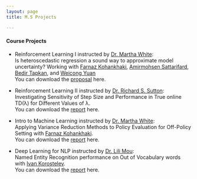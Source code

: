 ```yaml
---
layout: page
title: M.S Projects

---
```


#### Course Projects
* Reinforcement Learning I instructed by [Dr. Martha White](https://webdocs.cs.ualberta.ca/~whitem/):    
  Is heteroscedastic regression a sound way to approximate model uncertainty? Working with 
  [Farnaz Kohankhaki](https://github.com/farnazkohankhaki), 
  [Amirmohsen Sattarifard](https://www.linkedin.com/in/amirmohsen-sattarifard-1b9515a4?originalSubdomain=ca),
  [Bedir Tapkan](https://github.com/BedirT), and
  [Weicong Yuan](https://www.linkedin.com/in/weicong-yuan-43315419b?originalSubdomain=ca)
  \
  You can download the [proposal](https://github.com/kiarashk76/kiarashk76.github.io/blob/master/RL1_Proposal.pdf) here.
  
* Reinforcement Learning II instructed by [Dr. Richard S. Sutton](http://incompleteideas.net/):    
  Investigating Sensitivity of Step Size and Performance in True online TD(λ) for Different Values of λ.\
  You can download the [report](https://github.com/kiarashk76/kiarashk76.github.io/blob/master/RL2.pdf) here.
  
* Intro to Machine Learning instructed by [Dr. Martha White](https://webdocs.cs.ualberta.ca/~whitem/):  
  Applying Variance Reduction Methods to Policy Evaluation for Off-Policy Setting with [Farnaz Kohankhaki](https://github.com/farnazkohankhaki).\
  You can download the [report](https://github.com/kiarashk76/kiarashk76.github.io/blob/master/ML.pdf) here.
  
* Deep Learning for NLP instructed by [Dr. Lili Mou](https://lili-mou.github.io/):  
  Named Entity Recognition performance on Out of Vocabulary words with [Ivan Korostelev](https://github.com/ivan23kor).\
  You can download the [report](https://github.com/kiarashk76/kiarashk76.github.io/blob/master/DL4NLP.pdf) here.
  

  

